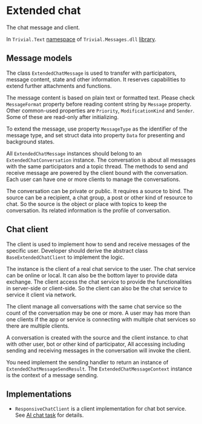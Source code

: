 # Extended chat

The chat message and client.

In `Trivial.Text` [namespace](../) of `Trivial.Messages.dll` [library](../../).

## Message models

The class `ExtendedChatMessage` is used to transfer with participators, message content, state
and other information. It reserves capabilities to extend further attachments and functions.

The message content is based on plain text or formatted text.
Please check `MessageFormat` property before reading content string by `Message` property.
Other common-used properties are `Priority`, `ModificationKind` and `Sender`.
Some of these are read-only after initializing.

To extend the message, use property `MessageType` as the identifier of the message type,
and set struct data into property `Data` for presenting and background states.

All `ExtendedChatMessage` instances should belong to an `ExtendedChatConversation` instance.
The conversation is about all messages with the same participators and a topic thread.
The methods to send and receive message are powered by the client bound with the conversation.
Each user can have one or more clients to manage the conversations.

The conversation can be private or public. It requires a source to bind.
The source can be a recipient, a chat group, a post or other kind of resource to chat.
So the source is the object or place with topics to keep the conversation.
Its related information is the profile of conversation.

## Chat client

The client is used to implement how to send and receive messages of the specific user.
Developer should derive the abstract class `BaseExtendedChatClient` to implement the logic.

The instance is the client of a real chat service to the user.
The chat service can be online or local. It can also be the bottom layer to provide data exchange.
The client access the chat service to provide the functionalities in server-side or client-side.
So the client can also be the chat service to service it client via network.

The client manage all conversations with the same chat service
so the count of the conversation may be one or more. A user may has more than one clients
if the app or service is connecting with multiple chat services so there are multiple clients.

A conversation is created with the source and the client instance.
to chat with other user, bot or other kind of participator,
All accessing including sending and receiving messages in the conversation will invoke the client.

You need implement the sending handler to return an instance of `ExtendedChatMessageSendResult`.
The `ExtendedChatMessageContext` instance is the context of a message sending.

## Implementations

- `ResponsiveChatClient` is a client implementation for chat bot service. See [AI chat task](../../tasks/chat/) for details.
